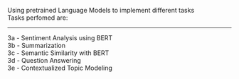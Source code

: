 Using pretrained Language Models to implement different tasks <br/>
Tasks perfomed are: <br/> <hr/>
3a - Sentiment Analysis using BERT <br/>
3b - Summarization <br/>
3c - Semantic Similarity with BERT <br/>
3d - Question Answering <br/>
3e - Contextualized Topic Modeling
